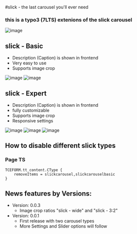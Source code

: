 #slick - the last carousel you'll ever need

### this is a typo3 (7LTS) extenions of the slick carousel 

![image](http://snag.gy/jsI2I.jpg)

## slick - Basic
* Description (Caption) is shown in frontend
* Very easy to use
* Supports image crop

![image](http://snag.gy/qwwSp.jpg)
![image](http://snag.gy/FsWNa.jpg)

## slick - Expert
* Description (Caption) is shown in frontend
* fully customizable
* Supports image crop
* Responsive settings

![image](http://snag.gy/qwwSp.jpg)
![image](http://snag.gy/NI3lB.jpg)
![image](http://snag.gy/TRror.jpg)

## How to disable different slick types

### Page TS
```
TCEFORM.tt_content.CType {
    removeItems = slickcarousel,slickcarouselbasic
}
```

## News features by Versions:

* Version: 0.0.3
	* Image crop ratios "slick - wide" and "slick - 3:2"
* Version: 0.0.1
	* First release with two carousel types
	* More Settings and Slider options will follow
